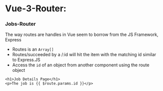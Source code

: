 # Vue-3-Router:

### Jobs-Router

The way routes are handles in Vue seem to borrow from the JS Framework, Express

- Routes is an `Array[]`
- Routes/succeeded by a /:id will hit the item with the matching id similar to Express.JS
- Access the `id` of an object from another component using the route object

```
<h1>Job Details Page</h1>
<p>The job is {{ $route.params.id }}</p>
```
